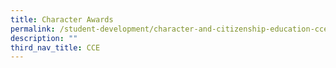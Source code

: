 ```yaml
---
title: Character Awards
permalink: /student-development/character-and-citizenship-education-cce/character-awards
description: ""
third_nav_title: CCE
---
```

